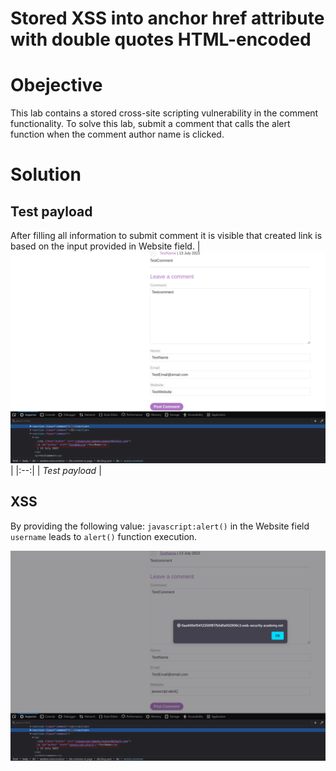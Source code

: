 # Stored XSS into anchor href attribute with double quotes HTML-encoded
# Obejective
This lab contains a stored cross-site scripting vulnerability in the comment functionality. To solve this lab, submit a comment that calls the alert function when the comment author name is clicked.

# Solution
## Test payload
After filling all information to submit comment it is visible that created link is based on the input provided in Website field.
|![](Images/image-22.png)|
|:--:| 
| *Test payload* |

## XSS
By providing the following value: `javascript:alert()` in the Website field `username` leads to `alert()` function execution.

![](Images/image-23.png)


